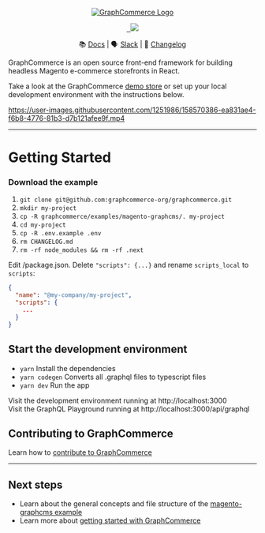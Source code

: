 <p align="center">
    <a href="https://www.graphcommerce.org/"><img src="https://graphcommerce.vercel.app/favicon.svg" alt="GraphCommerce Logo"/></a>
</p>
<p align="center">
  <a aria-label="License" href="https://www.npmjs.com/package/@graphcommerce/magento-graphcms">
    <img alt="" src="https://img.shields.io/npm/v/@graphcommerce/magento-graphcms?style=for-the-badge">
  </a>
  <a aria-label="License" href="https://github.com/graphcommerce-org/graphcommerce/blob/main/LICENSE.md">
    <img alt="" src="https://img.shields.io/badge/License-ELv2-green?style=for-the-badge">
  </a>
  <a aria-label="Vercel logo" href="https://vercel.com?utm_source=graphcommerce&utm_campaign=oss">
    <img src="https://img.shields.io/badge/POWERED%20BY%20Vercel-000000.svg?style=for-the-badge&logo=Vercel&labelColor=000">
  </a>  
</p>

<div align="center">

📚 [Docs](https://graphcommerce.org/docs) | 🗣
[Slack](https://join.slack.com/t/graphcommerce/shared_invite/zt-11rmgq1ad-F~0daNtKcSvtcC4eQRzjeQ)
| 📝 [Changelog](./CHANGELOG.md)

</div>

GraphCommerce is an open source front-end framework for building headless
Magento e-commerce storefronts in React.

Take a look at the GraphCommerce [demo store](https://graphcommerce.vercel.app/)
or set up your local development environment with the instructions below.

https://user-images.githubusercontent.com/1251986/158570386-ea831ae4-f6b8-4776-81b3-d7b121afee9f.mp4

---

# Getting Started

### Download the example

1. `git clone git@github.com:graphcommerce-org/graphcommerce.git`
2. `mkdir my-project`
3. `cp -R graphcommerce/examples/magento-graphcms/. my-project`
4. `cd my-project`
5. `cp -R .env.example .env`
6. `rm CHANGELOG.md`
7. `rm -rf node_modules && rm -rf .next`

Edit /package.json. Delete `"scripts": {...}` and rename `scripts_local` to
`scripts`:

```json
{
  "name": "@my-company/my-project",
  "scripts": {
    ...
  }
}
```

## Start the development environment

- `yarn` Install the dependencies
- `yarn codegen` Converts all .graphql files to typescript files
- `yarn dev` Run the app

Visit the development environment running at http://localhost:3000  
Visit the GraphQL Playground running at http://localhost:3000/api/graphql

## Contributing to GraphCommerce

Learn how to
[contribute to GraphCommerce](https://github.com/graphcommerce-org/graphcommerce/blob/main/docs/contributing.md)

---

## Next steps

- Learn about the general concepts and file structure of the
  [magento-graphcms example](https://github.com/graphcommerce-org/graphcommerce/blob/main/docs/getting-started/readme.md)
- Learn more about
  [getting started with GraphCommerce](https://github.com/graphcommerce-org/graphcommerce/blob/main/docs/getting-started/create.md)
